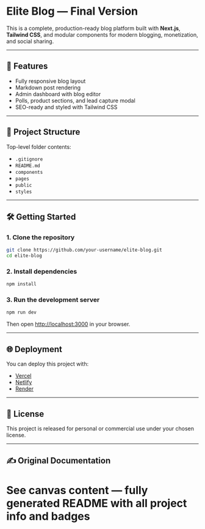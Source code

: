 # Elite Blog — Final Version

This is a complete, production-ready blog platform built with **Next.js**, **Tailwind CSS**, and modular components for modern blogging, monetization, and social sharing.

---

## 🚀 Features

- Fully responsive blog layout
- Markdown post rendering
- Admin dashboard with blog editor
- Polls, product sections, and lead capture modal
- SEO-ready and styled with Tailwind CSS

---

## 📁 Project Structure

Top-level folder contents:

- `.gitignore`
- `README.md`
- `components`
- `pages`
- `public`
- `styles`

---

## 🛠️ Getting Started

### 1. Clone the repository
```bash
git clone https://github.com/your-username/elite-blog.git
cd elite-blog
```

### 2. Install dependencies
```bash
npm install
```

### 3. Run the development server
```bash
npm run dev
```

Then open [http://localhost:3000](http://localhost:3000) in your browser.

---

## 🌐 Deployment

You can deploy this project with:

- [Vercel](https://vercel.com/)
- [Netlify](https://www.netlify.com/)
- [Render](https://render.com/)

---

## 📄 License

This project is released for personal or commercial use under your chosen license.

---

## ✍️ Original Documentation

# See canvas content — fully generated README with all project info and badges
